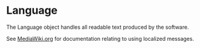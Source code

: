 Language
=======

The Language object handles all readable text produced by the software.

See [MediaWiki.org](https://www.mediawiki.org/wiki/Localisation#General_use_.28for_developers.29)
for documentation relating to using localized messages.
